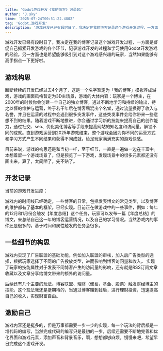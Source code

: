 ```yaml
---
title: 'Godot游戏开发《我的博客》记录01'
author: 'J.sky'
time: '2025-07-24T00:51:22.480Z'
tag: 'Godot,游戏开发'
description: '游戏开发已经有段时日了，我决定在我的博客记录这个游戏开发过程，一方面是督促自己抓紧开发游戏的各个环节，记录游戏开发的过程和学习使用Godot开发游戏的经验，另一方面也是希望能够吸引到对这个游戏感兴趣的玩家，当然如果能够有高手指点一下更好啦。'
---
```


游戏开发已经有段时日了，我决定在我的博客记录这个游戏开发过程，一方面是督促自己抓紧开发游戏的各个环节，记录游戏开发的过程和学习使用Godot开发游戏的经验，另一方面也是希望能够吸引到对这个游戏感兴趣的玩家，当然如果能够有高手指点一下更好啦。

## 游戏构思

断断续续的开发已经过去4个月了，这是一个名字暂定为「我的博客」模拟养成游戏，游戏的画面风格暂定为3D主场景，游戏的大体内容：玩家是一个博主，在2000年的时候你会创建一个自己的独立博客，通过不断地学习和持续的输出，持之以恒的维护与运营，终于若干年后在博客届混出个名堂，通过流量换得了收入与名誉，并且在运营的过程中会遇到很多突发事件，这些突发事件会给你带来一些意想不到的结果。随着游戏不断地推进，你会通过学习新的技能来提高自己的创作能力，通过社交、seo、优化美化博客等手段来提高网站的知名度和访问量，解锁不同的成就。直到游戏运营到2025年游戏结束，整个游戏会因为你不同的运营方式和学习方式产生不同结果和获得不同成就，给足玩家满满充实的游戏快感。

目前来说，游戏的构思还是和当初一样，至于细节，一直是一遍做一边在丰富中。本想着留一个游戏场景了，但是预览了一下游戏，发现场景中的很多元素都还没有画出来，算了，太简陋了，先不贴了。

## 开发记录

当前的游戏开发进度：

游戏内的时间线已经确定，一些博客的日常，包括发表博文的常见类型，以及博客的维护都有了基本的框架，已经实现。目前正在做游戏中的一些事件，例如：每年的12月和1月份会触发【年度总结】这个任务，玩家可以发布一篇【年度总结】的博文，来总结自己这一年的博客运营情况，以及自己的学习情况。当然游戏内的事件还是很多的，基于时间和属性触发的任务会很多。

## 一些细节的构思

游戏内实现了广告联盟的基础功能，例如加入联盟的审核，加入后广告类型的选择，根据玩家选择了不同的广告投放类型，进而影响到博客访问量和收入。
实现了玩家的技能属性对于发表不同博客产生的访问量的影响，还有就是RSS订阅文章收藏以及文章分享给博文带来的额外的访问量。

后续还有几个主要的玩法，博客联盟、理财（储蓄，基金、股票）触发财经博主的技能，这个玩法我还是挺期待的，当通过博客赚到钱后，进行理财投资，迅速提高自己的收入，实现财富自由。

## 激励自己

游戏内容还是挺多的，但是万事都需要一步一步的实现，每一个玩法的背后都是一堆代码的编写，当然完成代码的编写只是最初的一步，后续还需要不断地完善和优化界面和游戏元素，添加声音和背景音乐，啊，想想都够麻烦。慢慢来吧，希望早日完成这个游戏开发。


